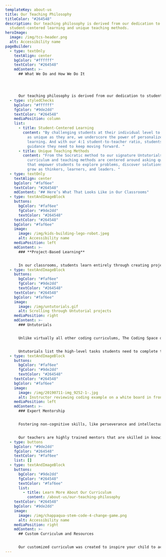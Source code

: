 ```yaml
---
templateKey: about-us
title: Our Teaching Philosophy
titleColor: "#264548"
description: Our teaching philosophy is derived from our dedication to
  student-centered learning and unique teaching methods.
heroImage:
  image: /img/tcs-header.png
  alt: Accessibility name
pageBuilder:
  - type: textOnly
    textAlign: center
    bgColor: "#ffffff"
    textColor: "#264548"
    mdContent: >-
      ## What We Do and How We Do It




      Our teaching philosophy is derived from our dedication to student-centered learning and unique teaching methods:
  - type: styledChecks
    bgColor: "#ffffff"
    fgColor: "#9de2dd"
    textColor: "#264548"
    mediaPosition: column
    list:
      - title: Student-Centered Learning
        content: "By challenging students at their individual level to create projects
          as unique as they are, we underscore the power of personalized
          learning. And with our 4:1 student-to-teacher ratio, students get the
          guidance they need to keep moving forward. "
      - title: Unique Teaching Methods
        content: "From the Socratic method to our signature Untutorials, our specialized
          curriculum and teaching methods are centered around asking questions
          that empower students to explore problems, discover solutions, and
          grow as thinkers, learners, and leaders. "
  - type: textOnly
    textAlign: center
    bgColor: "#faf6ee"
    textColor: "#264548"
    mdContent: "## Here’s What That Looks Like in Our Classrooms"
  - type: textAndImageBlock
    buttons:
      bgColor: "#faf6ee"
      fgColor: "#9de2dd"
      textColor: "#264548"
    textColor: "#264548"
    bgColor: "#faf6ee"
    image:
      image: /img/kids-building-lego-robot.jpeg
      alt: Accessibility name
    mediaPosition: left
    mdContent: >-
      ### **Project-Based Learning**


      In our classrooms, students learn entirely through creating projects. Projects allow students to work at their own pace on building critical thinking and problem solving skills while simultaneously picking up the hard skills of coding. Students create games in Scratch, progress to websites in HTML, CSS, and JavaScript, as well as work in many other tools and languages depending on what keeps them both engaged and challenged. It is the job of our teachers to make sure that students find projects that are both engaging and challenging at the same time.
  - type: textAndImageBlock
    buttons:
      bgColor: "#faf6ee"
      fgColor: "#9de2dd"
      textColor: "#264548"
    textColor: "#264548"
    bgColor: "#faf6ee"
    image:
      image: /img/untutorials.gif
      alt: Scrolling through Untutorial projects
    mediaPosition: right
    mdContent: >-
      ### Untutorials


      Unlike virtually all other coding curriculums, The Coding Space doesn’t use follow-along instructions. Instead, we employ Untutorials: fun and engaging games, websites, or apps that students are challenged to figure out how to build. 


      Untutorials list the high-level tasks students need to complete the project, but intentionally leave out how to accomplish those tasks. Students develop strong grit, determination, and problem-solving skills by figuring out the rest via tinkering, Googling, asking a friend, and iterating towards a solution, all while developing deep insights and intuition of high-level concepts.
  - type: textAndImageBlock
    buttons:
      bgColor: "#faf6ee"
      fgColor: "#9de2dd"
      textColor: "#264548"
    textColor: "#264548"
    bgColor: "#faf6ee"
    image:
      image: /img/20190711-img_9252-1-.jpg
      alt: Instructor reviewing coding example on a white board in front of a kid.
    mediaPosition: left
    mdContent: >-
      ### Expert Mentorship


      Fostering non-cognitive skills, like perseverance and intellectual self-confidence, is a delicate balance of targeted encouragement and tough love.


      Our teachers are highly trained mentors that are skilled in knowing exactly how much help to give a student, when, and how often. Rather than simply giving hints or answers, The Coding Space instructors draw ideas from students through the use of the Socratic Method and model strategies on how they can find answers for themselves.
  - type: buttons
    bgColor: "#9de2dd"
    fgColor: "#264548"
    textColor: "#faf6ee"
    list: []
  - type: textAndImageBlock
    buttons:
      bgColor: "#9de2dd"
      fgColor: "#264548"
      textColor: "#faf6ee"
      list:
        - title: Learn More About Our Curriculum
          content: /about-us/our-teaching-philosophy
    textColor: "#264548"
    bgColor: "#9de2dd"
    image:
      image: /img/chappaqua-stem-code-4-change-game.png
      alt: Accessibility name
    mediaPosition: right
    mdContent: >-
      ## Custom Curriculum and Resources


      Our customized curriculum was created to inspire your child to achieve their maximum potential. This student-centered approach combines project-based learning with unique platforms like WoofJS to create a totally personalized education experience, allowing students to be challenged at their individual level and pace.
---
```

